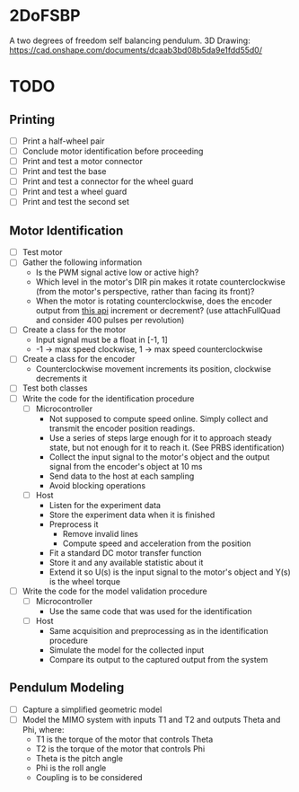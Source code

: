 # 2DoFSBP
A two degrees of freedom self balancing pendulum.
3D Drawing: https://cad.onshape.com/documents/dcaab3bd08b5da9e1fdd55d0/

# TODO

## Printing
- [ ] Print a half-wheel pair
- [ ] Conclude motor identification before proceeding
- [ ] Print and test a motor connector
- [ ] Print and test the base
- [ ] Print and test a connector for the wheel guard
- [ ] Print and test a wheel guard
- [ ] Print and test the second set

## Motor Identification
- [ ] Test motor
- [ ] Gather the following information
  - Is the PWM signal active low or active high?
  - Which level in the motor's DIR pin makes it rotate counterclockwise (from the motor's perspective, rather than facing its front)?
  - When the motor is rotating counterclockwise, does the encoder output from [this api](https://github.com/madhephaestus/ESP32Encoder) increment or decrement? (use attachFullQuad and consider 400 pulses per revolution)
- [ ] Create a class for the motor
  - Input signal must be a float in [-1, 1]
  - -1 → max speed clockwise, 1 → max speed counterclockwise
- [ ] Create a class for the encoder
  - Counterclockwise movement increments its position, clockwise decrements it
- [ ] Test both classes
- [ ] Write the code for the identification procedure
  - [ ] Microcontroller
    - Not supposed to compute speed online. Simply collect and transmit the encoder position readings.
    - Use a series of steps large enough for it to approach steady state, but not enough for it to reach it. (See PRBS identification)
    - Collect the input signal to the motor's object and the output signal from the encoder's object at 10 ms
    - Send data to the host at each sampling
    - Avoid blocking operations
  - [ ] Host
    - Listen for the experiment data
    - Store the experiment data when it is finished
    - Preprocess it
      - Remove invalid lines
      - Compute speed and acceleration from the position
    - Fit a standard DC motor transfer function
    - Store it and any available statistic about it
    - Extend it so U(s) is the input signal to the motor's object and Y(s) is the wheel torque
- [ ] Write the code for the model validation procedure
  - [ ] Microcontroller
    - Use the same code that was used for the identification
  - [ ] Host
    - Same acquisition and preprocessing as in the identification procedure
    - Simulate the model for the collected input
    - Compare its output to the captured output from the system

## Pendulum Modeling
- [ ] Capture a simplified geometric model
- [ ] Model the MIMO system with inputs T1 and T2 and outputs Theta and Phi, where:
  - T1 is the torque of the motor that controls Theta
  - T2 is the torque of the motor that controls Phi
  - Theta is the pitch angle
  - Phi is the roll angle
  - Coupling is to be considered

